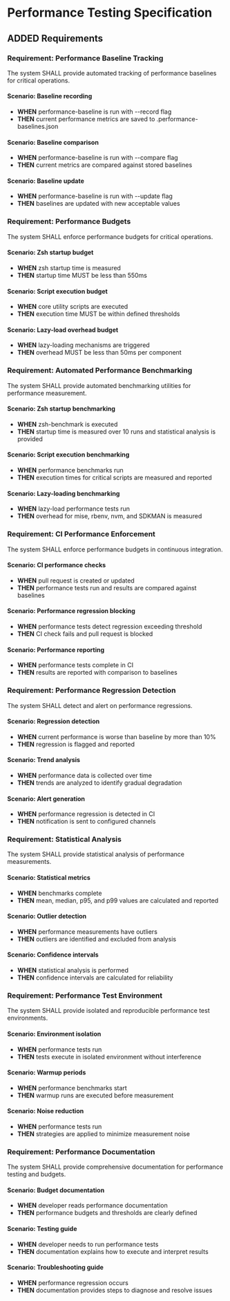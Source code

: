 # Performance Testing Specification

## ADDED Requirements

### Requirement: Performance Baseline Tracking
The system SHALL provide automated tracking of performance baselines for critical operations.

#### Scenario: Baseline recording
- **WHEN** performance-baseline is run with --record flag
- **THEN** current performance metrics are saved to .performance-baselines.json

#### Scenario: Baseline comparison
- **WHEN** performance-baseline is run with --compare flag
- **THEN** current metrics are compared against stored baselines

#### Scenario: Baseline update
- **WHEN** performance-baseline is run with --update flag
- **THEN** baselines are updated with new acceptable values

### Requirement: Performance Budgets
The system SHALL enforce performance budgets for critical operations.

#### Scenario: Zsh startup budget
- **WHEN** zsh startup time is measured
- **THEN** startup time MUST be less than 550ms

#### Scenario: Script execution budget
- **WHEN** core utility scripts are executed
- **THEN** execution time MUST be within defined thresholds

#### Scenario: Lazy-load overhead budget
- **WHEN** lazy-loading mechanisms are triggered
- **THEN** overhead MUST be less than 50ms per component

### Requirement: Automated Performance Benchmarking
The system SHALL provide automated benchmarking utilities for performance measurement.

#### Scenario: Zsh startup benchmarking
- **WHEN** zsh-benchmark is executed
- **THEN** startup time is measured over 10 runs and statistical analysis is provided

#### Scenario: Script execution benchmarking
- **WHEN** performance benchmarks run
- **THEN** execution times for critical scripts are measured and reported

#### Scenario: Lazy-loading benchmarking
- **WHEN** lazy-load performance tests run
- **THEN** overhead for mise, rbenv, nvm, and SDKMAN is measured

### Requirement: CI Performance Enforcement
The system SHALL enforce performance budgets in continuous integration.

#### Scenario: CI performance checks
- **WHEN** pull request is created or updated
- **THEN** performance tests run and results are compared against baselines

#### Scenario: Performance regression blocking
- **WHEN** performance tests detect regression exceeding threshold
- **THEN** CI check fails and pull request is blocked

#### Scenario: Performance reporting
- **WHEN** performance tests complete in CI
- **THEN** results are reported with comparison to baselines

### Requirement: Performance Regression Detection
The system SHALL detect and alert on performance regressions.

#### Scenario: Regression detection
- **WHEN** current performance is worse than baseline by more than 10%
- **THEN** regression is flagged and reported

#### Scenario: Trend analysis
- **WHEN** performance data is collected over time
- **THEN** trends are analyzed to identify gradual degradation

#### Scenario: Alert generation
- **WHEN** performance regression is detected in CI
- **THEN** notification is sent to configured channels

### Requirement: Statistical Analysis
The system SHALL provide statistical analysis of performance measurements.

#### Scenario: Statistical metrics
- **WHEN** benchmarks complete
- **THEN** mean, median, p95, and p99 values are calculated and reported

#### Scenario: Outlier detection
- **WHEN** performance measurements have outliers
- **THEN** outliers are identified and excluded from analysis

#### Scenario: Confidence intervals
- **WHEN** statistical analysis is performed
- **THEN** confidence intervals are calculated for reliability

### Requirement: Performance Test Environment
The system SHALL provide isolated and reproducible performance test environments.

#### Scenario: Environment isolation
- **WHEN** performance tests run
- **THEN** tests execute in isolated environment without interference

#### Scenario: Warmup periods
- **WHEN** performance benchmarks start
- **THEN** warmup runs are executed before measurement

#### Scenario: Noise reduction
- **WHEN** performance tests run
- **THEN** strategies are applied to minimize measurement noise

### Requirement: Performance Documentation
The system SHALL provide comprehensive documentation for performance testing and budgets.

#### Scenario: Budget documentation
- **WHEN** developer reads performance documentation
- **THEN** performance budgets and thresholds are clearly defined

#### Scenario: Testing guide
- **WHEN** developer needs to run performance tests
- **THEN** documentation explains how to execute and interpret results

#### Scenario: Troubleshooting guide
- **WHEN** performance regression occurs
- **THEN** documentation provides steps to diagnose and resolve issues
